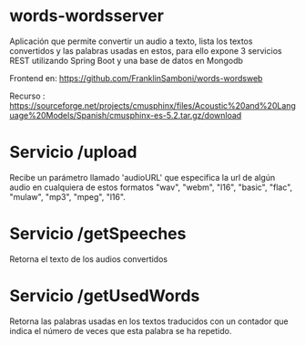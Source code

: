 # words-wordsserver
Aplicación que permite convertir un audio a texto, lista los textos convertidos y las palabras usadas en estos, para ello expone 3 
servicios REST utilizando Spring Boot y una base de datos en Mongodb

Frontend en: https://github.com/FranklinSamboni/words-wordsweb

Recurso : https://sourceforge.net/projects/cmusphinx/files/Acoustic%20and%20Language%20Models/Spanish/cmusphinx-es-5.2.tar.gz/download

# Servicio /upload
Recibe un parámetro llamado 'audioURL' que especifica la url de algún audio en cualquiera de estos formatos
"wav", "webm", "l16", "basic", "flac", "mulaw", "mp3", "mpeg", "l16".

# Servicio /getSpeeches
Retorna el texto de los audios convertidos

# Servicio /getUsedWords
Retorna las palabras usadas en los textos traducidos con un contador que indica el número de veces que esta palabra se ha repetido.
